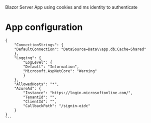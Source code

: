 Blazor Server App using cookies and ms identity to authenticate

# App configuration

````
{
    "ConnectionStrings": {
    "DefaultConnection": "DataSource=Data\\app.db;Cache=Shared"
    },
    "Logging": {
        "LogLevel": {
        "Default": "Information",
        "Microsoft.AspNetCore": "Warning"
        }
    },
    "AllowedHosts": "*",
    "AzureAd": {
        "Instance": "https://login.microsoftonline.com/",
        "TenantId": "",
        "ClientId": "",
        "CallbackPath": "/signin-oidc"
    }
}
```

